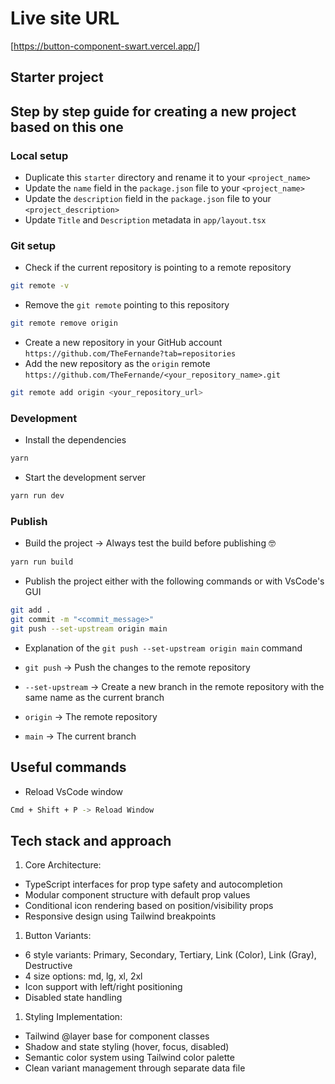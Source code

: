 # Live site URL

[https://button-component-swart.vercel.app/]

## Starter project

## Step by step guide for creating a new project based on this one

### Local setup

- Duplicate this `starter` directory and rename it to your `<project_name>`
- Update the `name` field in the `package.json` file to your `<project_name>`
- Update the `description` field in the `package.json` file to your `<project_description>`
- Update `Title` and `Description` metadata in `app/layout.tsx`

### Git setup

- Check if the current repository is pointing to a remote repository

```bash
git remote -v
```

- Remove the `git remote` pointing to this repository

```bash
git remote remove origin
```

- Create a new repository in your GitHub account `https://github.com/TheFernande?tab=repositories`
- Add the new repository as the `origin` remote `https://github.com/TheFernande/<your_repository_name>.git`

```bash
git remote add origin <your_repository_url>
```

### Development

- Install the dependencies

```bash
yarn
```

- Start the development server

```bash
yarn run dev
```

### Publish

- Build the project -> Always test the build before publishing 🤓

```bash
yarn run build
```

- Publish the project either with the following commands or with VsCode's GUI

```bash
git add .
git commit -m "<commit_message>"
git push --set-upstream origin main
```

- Explanation of the `git push --set-upstream origin main` command

- `git push` -> Push the changes to the remote repository
- `--set-upstream` -> Create a new branch in the remote repository with the same name as the current branch
- `origin` -> The remote repository
- `main` -> The current branch

## Useful commands

- Reload VsCode window

```bash
Cmd + Shift + P -> Reload Window
```

## Tech stack and approach

1. Core Architecture:

- TypeScript interfaces for prop type safety and autocompletion
- Modular component structure with default prop values
- Conditional icon rendering based on position/visibility props
- Responsive design using Tailwind breakpoints

1. Button Variants:

- 6 style variants: Primary, Secondary, Tertiary, Link (Color), Link (Gray), Destructive
- 4 size options: md, lg, xl, 2xl
- Icon support with left/right positioning
- Disabled state handling

1. Styling Implementation:

- Tailwind @layer base for component classes
- Shadow and state styling (hover, focus, disabled)
- Semantic color system using Tailwind color palette
- Clean variant management through separate data file
